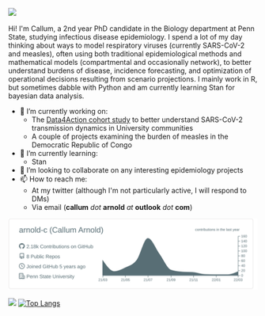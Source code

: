 ![](Github-banner.tif)

Hi! I'm Callum, a 2nd year PhD candidate in the Biology department at Penn State, 
studying infectious disease epidemiology. I spend a lot of my day thinking 
about ways to model respiratory viruses (currently SARS-CoV-2 and measles), 
often using both traditional epidemiological methods and mathematical models 
(compartmental and occasionally network), to better understand burdens of 
disease, incidence forecasting, and optimization of operational decisions 
resulting from scenario projections. I mainly work in R, but sometimes dabble 
with Python and am currently learning Stan for bayesian data analysis.

- 🔭 I’m currently working on:
  - The [Data4Action cohort study](https://github.com/arnold-c/Data4Action-Public) to better understand SARS-CoV-2 transmission dynamics in University communities
  - A couple of projects examining the burden of measles in the Democratic Republic of Congo
- 🌱 I’m currently learning:
  - Stan
- 👯 I’m looking to collaborate on any interesting epidemiology projects
- 📫 How to reach me:
  - At my twitter (although I'm not particularly active, I will respond to DMs)
  - Via email (__callum__ *dot* __arnold__ *at* __outlook__ *dot* __com__)

[![](https://raw.githubusercontent.com/arnold-c/arnold-c/main/profile-summary-card-output/default/0-profile-details.svg)](https://github.com/vn7n24fzkq/github-profile-summary-cards)

![](https://github-profile-summary-cards.vercel.app/api/cards/stats?username=arnold-c&theme=default)
[![Top Langs](https://github-readme-stats.vercel.app/api/top-langs/?username=arnold-c&layout=compact)](https://github.com/anuraghazra/github-readme-stats)

